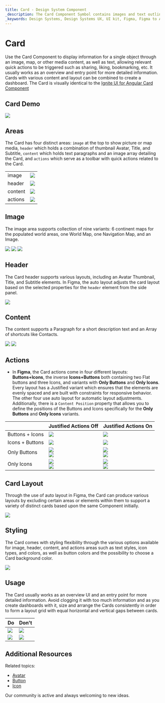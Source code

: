 ```yaml
---
title: Card - Design System Component
_description: The Card Component Symbol contains images and text outlining a single object, enhanced with relevant actions.
_keywords: Design Systems, Design Systems UX, UI kit, Figma, Figma to Angular, Export code from Figma, Figma to HTML, Figma UI kits, Ignite UI for Angular, Angular, Angular Design System, Design Kits for Angular, Figma HTML
---
```


# Card

Use the Card Component to display information for a single object through an image, map, or other media content, as well as text, allowing relevant quick actions to be triggered such as sharing, liking, bookmarking, etc. It usually works as an overview and entry point for more detailed information. Cards with various content and layout can be combined to create a dashboard. The Card is visually identical to the [Ignite UI for Angular Card Component](https://www.infragistics.com/products/ignite-ui-angular/angular/components/card.html)

## Card Demo

<img class="responsive-img" src="../images/card_demo.png" srcset="../images/card_demo@2x.png 2x" />

## Areas

The Card has four distinct areas: `image` at the top to show picture or map media, `header` which holds a combination of thumbnail Avatar, Title, and Subtitle, `content` which holds text paragraphs and an image array detailing the Card, and `actions` which serve as a toolbar with quick actions related to the Card.

|         |                                                                                                |
| ------- | ---------------------------------------------------------------------------------------------- |
| image   | <img class="responsive-img" src="../images/card_media_image.png" srcset="../images/card_media_image@2x.png 2x" /> |
| header  | <img class="responsive-img" src="../images/card_header.png" srcset="../images/card_header@2x.png 2x" /> |
| content | <img class="responsive-img" src="../images/card_content.png" srcset="../images/card_content@2x.png 2x" /> |
| actions | <img class="responsive-img" src="../images/card_actions_buttons_icons.png" srcset="../images/card_actions_buttons_icons@2x.png 2x" /> |

## Image

The image area supports collection of nine variants: 6 continent maps for the populated world areas, one World Map, one Navigation Map, and an Image.

<img class="responsive-img" src="../images/card_media_worldmap.png" srcset="../images/card_media_worldmap@2x.png 2x" />

<img class="responsive-img" src="../images/card_media_nav.png" srcset="../images/card_media_nav@2x.png 2x" />

<img class="responsive-img" src="../images/card_media_image.png" srcset="../images/card_media_image@2x.png 2x" />

## Header

The Card header supports various layouts, including an Avatar Thumbnail, Title, and Subtitle elements.
In Figma, the auto layout adjusts the card layout based on the selected properties for the `header` element from the side panel.

<img class="responsive-img" src="../images/card_header.png" srcset="../images/card_header@2x.png 2x" />

## Content

The content supports a Paragraph for a short description text and an Array of shortcuts like Contacts.

<img class="responsive-img" src="../images/card_content_paragraph.png" srcset="../images/card_content_paragraph@2x.png 2x" />

<img class="responsive-img" src="../images/card_content_array.png" srcset="../images/card_content_array@2x.png 2x" />

## Actions

- In **Figma**, the Card actions come in four different layouts: **Buttons+Icons**, the inverse **Icons+Buttons** both containing two Flat buttons and three Icons, and variants with **Only Buttons** and **Only Icons**. Every layout has a Justified variant which ensures that the elements are evenly spaced and are built with constraints for responsive behavior. The other four use auto layout for automatic layout adjustments. Additionally, there is a `Content Position` property that allows you to define the positions of the Buttons and Icons specifically for the **Only Buttons** and **Only Icons** variants.

|                   |  Justified Actions **Off**                                            |  Justified Actions **On**                                             |
| ----------------- | --------------------------------------------------------------------- | --------------------------------------------------------------------- |
| Buttons + Icons   | <img class="responsive-img" src="../images/card_actions_buttons_icons.png" srcset="../images/card_actions_buttons_icons@2x.png 2x" /> | <img class="responsive-img" src="../images/card_actions_just_buttons_icons.png" srcset="../images/card_actions_just_buttons_icons@2x.png 2x" /> |
| Icons + Buttons   | <img class="responsive-img" src="../images/card_actions_icons_buttons.png" srcset="../images/card_actions_icons_buttons@2x.png 2x" /> | <img class="responsive-img" src="../images/card_actions_just_icons_buttons.png" srcset="../images/card_actions_just_icons_buttons@2x.png 2x" /> |
| Only Buttons      | <img class="responsive-img" src="../images/card_actions_buttons_right.png" srcset="../images/card_actions_buttons_right@2x.png 2x" /> <div class="divider--half"></div> <img class="responsive-img" src="../images/card_actions_buttons_left.png" srcset="../images/card_actions_buttons_left@2x.png 2x" /> | <img class="responsive-img" src="../images/card_actions_just_buttons_right.png" srcset="../images/card_actions_just_buttons_right@2x.png 2x" /> <div class="divider--half"></div> <img class="responsive-img" src="../images/card_actions_just_buttons_left.png" srcset="../images/card_actions_just_buttons_left@2x.png 2x" /> |
| Only Icons        | <img class="responsive-img" src="../images/card_actions_icons_right.png" srcset="../images/card_actions_icons_right@2x.png 2x" /> <div class="divider--half"></div> <img class="responsive-img" src="../images/card_actions_icons_left.png" srcset="../images/card_actions_icons_left@2x.png 2x" /> | <img class="responsive-img" src="../images/card_actions_just_icons_right.png" srcset="../images/card_actions_just_icons_right@2x.png 2x" /> <div class="divider--half"></div> <img class="responsive-img" src="../images/card_actions_just_icons_left.png" srcset="../images/card_actions_just_icons_left@2x.png 2x" /> |


## Card Layout

Through the use of auto layout in Figma, the Card can produce various layouts by excluding certain areas or elements within them to support a variety of distinct cards based upon the same Component initially.

<img class="responsive-img" src="../images/card_demo.png" srcset="../images/card_demo@2x.png 2x" />

## Styling

The Card comes with styling flexibility through the various options available for image, header, content, and actions areas such as text styles, icon types, and colors, as well as button colors and the possibility to choose a Card background color.

<img class="responsive-img" src="../images/card_styling.png" srcset="../images/card_styling@2x.png 2x" />

## Usage

The Card usually works as an overview UI and an entry point for more detailed information. Avoid clogging it with too much information and as you create dashboards with it, size and arrange the Cards consistently in order to form a layout grid with equal horizontal and vertical gaps between cards.

| Do                                                                         | Don't                                                                          |
| -------------------------------------------------------------------------- | ------------------------------------------------------------------------------ |
| <img class="responsive-img" src="../images/card_do1.png" srcset="../images/card_do1@2x.png 2x" /> | <img class="responsive-img" src="../images/card_dont1.png" srcset="../images/card_dont1@2x.png 2x" /> |
| <img class="responsive-img" src="../images/card_do2.png" srcset="../images/card_do2@2x.png 2x" /> | <img class="responsive-img" src="../images/card_dont2.png" srcset="../images/card_dont2@2x.png 2x" /> |

## Additional Resources

Related topics:

- [Avatar](avatar.md)
- [Button](button.md)
- [Icon](icon.md)
  <div class="divider--half"></div>

Our community is active and always welcoming to new ideas.
